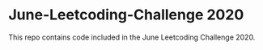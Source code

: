 # June-Leetcoding-Challenge 2020
This repo contains code included in the June Leetcoding Challenge 2020.
